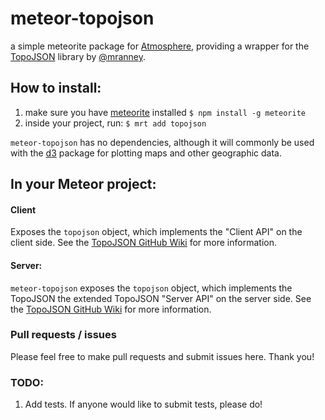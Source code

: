 # meteor-topojson

a simple meteorite package for [Atmosphere](https://atmosphere.meteor.com), providing a wrapper for the [TopoJSON](https://github.com/mbostock/mbostock) library by [@mranney](https://github.com/mbostock).

## How to install:
1. make sure you have [meteorite](https://github.com/oortcloud/meteorite) installed
    `$ npm install -g meteorite`
2. inside your project, run:
    `$ mrt add topojson`

`meteor-topojson` has no dependencies, although it will commonly be used with the [d3](https://atmosphere.meteor.com/package/d3) package for plotting maps and other geographic data.

## In your Meteor project:

#### Client
Exposes the `topojson` object, which implements the "Client API" on the client side. See the [TopoJSON GitHub Wiki](https://github.com/mbostock/topojson/wiki) for more information.

#### Server:
`meteor-topojson` exposes the `topojson` object, which implements the TopoJSON the extended TopoJSON "Server API" on the server side.  See the [TopoJSON GitHub Wiki](https://github.com/mbostock/topojson/wiki) for more information.

### Pull requests / issues
Please feel free to make pull requests and submit issues here. Thank you!

### TODO:
1. Add tests. If anyone would like to submit tests, please do!
